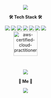 <p align="center">
  <img src="https://capsule-render.vercel.app/api?type=waving&color=auto&height=300&section=header&text=LeeJeongMin&fontSize=90&fontColor=000000&animation=fadeIn"/>
</p>
<span>
  <p align="center">
    <b>🛠 Tech Stack 🛠</b>
  </p>
  <p align="center">
    <img src="https://img.shields.io/badge/Docker-2496ED.svg?&style=for-the-badge&logo=Docker&logoColor=white"/>
    <img src="https://img.shields.io/badge/C%20Sharp-239120.svg?&style=for-the-badge&logo=C%20Sharp&logoColor=white"/>
    <img src="https://img.shields.io/badge/Python-3776AB.svg?&style=for-the-badge&logo=Python&logoColor=white"/>
    <img src="https://img.shields.io/badge/Flask-000000.svg?&style=for-the-badge&logo=Flask&logoColor=white"/>
    <img src="https://img.shields.io/badge/Django-092E20.svg?&style=for-the-badge&logo=Django&logoColor=white"/>
    <img src="https://img.shields.io/badge/JavaScript-F7DF1E.svg?&style=for-the-badge&logo=JavaScript&logoColor=white"/>
    <img src="https://img.shields.io/badge/HTML5-E34F26.svg?&style=for-the-badge&logo=HTML5&logoColor=white"/>
    </br>
    <a href="https://www.credly.com/badges/7965de73-d863-44ed-985c-1b0d8a97d101/public_url"><img src="https://i.ibb.co/znSZ24c/aws-certified-cloud-practitioner.png" width=80 height=80 alt="aws-certified-cloud-practitioner" border="0"></a>
  </p>
</span>
</br>
<p align="center">
  <img src="https://github-readme-stats.vercel.app/api/top-langs/?username=jaruda-88&langs_count=8"/>
</p>
<p align="center">
  <b>🧸 Me 🧸</b>
</p>
<p align="center">
  <a href="mailto:jaruda88@gmail.com" target="_blank"><img src="https://img.shields.io/badge/Gmail-EA4335?style=flat-square&logo=Gmail&logoColor=white"/></a>
</p>

  


